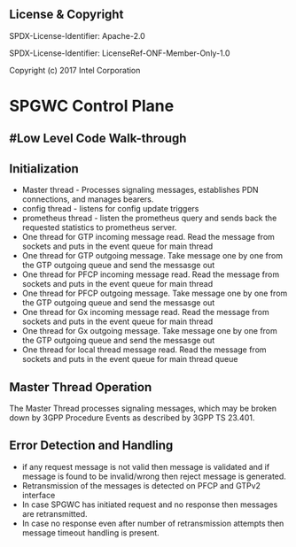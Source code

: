 License & Copyright
----

SPDX-License-Identifier: Apache-2.0

SPDX-License-Identifier: LicenseRef-ONF-Member-Only-1.0

Copyright (c) 2017 Intel Corporation

SPGWC Control Plane
==================

#Low Level Code Walk-through
-----------------------------

## Initialization

* Master thread - Processes signaling messages, establishes PDN connections, and
  manages bearers.
* config thread - listens for config update triggers
* prometheus thread - listen the prometheus query and sends back the requested statistics
  to prometheus server.
* One thread for GTP incoming message read. Read the message from sockets and puts in the
  event queue for main thread
* One thread for GTP outgoing message. Take message one by one from the GTP outgoing queue
  and send the messasge out
* One thread for PFCP incoming message read. Read the message from sockets and puts in the
  event queue for main thread
* One thread for PFCP outgoing message. Take message one by one from the GTP outgoing queue
  and send the messasge out
* One thread for Gx incoming message read. Read the message from sockets and puts in the
  event queue for main thread
* One thread for Gx outgoing message. Take message one by one from the GTP outgoing queue
  and send the messasge out
* One thread for local thread message read. Read the message from sockets and puts in the
  event queue for main thread queue




## Master Thread Operation

The Master Thread processes signaling messages, which may be broken down by 3GPP
Procedure Events as described by 3GPP TS 23.401. 

## Error Detection and Handling
- if any request message is not valid then message is validated and if message is found
  to be invalid/wrong then reject message is generated.
- Retransmission of the messages is detected on PFCP and GTPv2 interface
- In case SPGWC has initiated request and no response then messages are retransmitted.
- In case no response even after number of retransmission attempts then message timeout
  handling is present.
